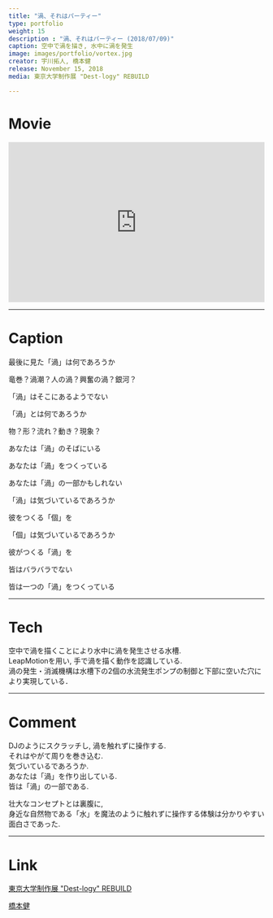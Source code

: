 ```yaml
---
title: "渦、それはパーティー"
type: portfolio
weight: 15
description : "渦、それはパーティー (2018/07/09)"
caption: 空中で渦を描き, 水中に渦を発生
image: images/portfolio/vortex.jpg
creator: 宇川拓人, 橋本健
release: November 15, 2018
media: 東京大学制作展 "Dest-logy" REBUILD

---
```

# Movie
<iframe width = "100%" height = "315" src="https://www.youtube.com/embed/yKECm-Tng5M" frameborder="0" allow="accelerometer; autoplay; encrypted-media; gyroscope; picture-in-picture" allowfullscreen></iframe>

---
# Caption
最後に見た「渦」は何であろうか

竜巻？渦潮？人の渦？興奮の渦？銀河？

「渦」はそこにあるようでない

「渦」とは何であろうか

物？形？流れ？動き？現象？

あなたは「渦」のそばにいる

あなたは「渦」をつくっている

あなたは「渦」の一部かもしれない

「渦」は気づいているであろうか

彼をつくる「個」を

「個」は気づいているであろうか

彼がつくる「渦」を

皆はバラバラでない

皆は一つの「渦」をつくっている

---
# Tech
空中で渦を描くことにより水中に渦を発生させる水槽. <br>
LeapMotionを用い, 手で渦を描く動作を認識している.  <br>
渦の発生・消滅機構は水槽下の2個の水流発生ポンプの制御と下部に空いた穴により実現している．

---
# Comment
DJのようにスクラッチし, 渦を触れずに操作する. <br>
それはやがて周りを巻き込む. <br>
気づいているであろうか.  <br>
あなたは「渦」を作り出している.  <br>
皆は「渦」の一部である.  <br>

壮大なコンセプトとは裏腹に,<br>
身近な自然物である「水」を魔法のように触れずに操作する体験は分かりやすい面白さであった. <br>

---
# Link
<a href= http://www.iiiexhibition.com/ target=”_blank”>東京大学制作展 "Dest-logy" REBUILD</a> 

<a href= https://takeruace.github.io/#about target=”_blank”>橋本健</a>
